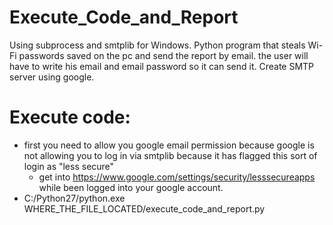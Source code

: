 # Execute_Code_and_Report
Using subprocess and smtplib for Windows.
Python program that steals Wi-Fi passwords saved on the pc and send the report by email.
the user will have to write his email and email password so it can send it.
Create SMTP server using google.

# Execute code:
* first you need to allow you google email permission because google is not allowing you to log in via smtplib because it has flagged this sort of login as "less secure"
  * get into https://www.google.com/settings/security/lesssecureapps while been logged into your google account.
* C:/Python27/python.exe WHERE_THE_FILE_LOCATED/execute_code_and_report.py
